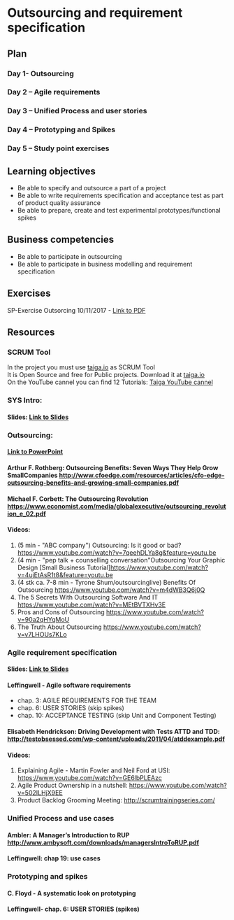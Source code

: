 # Outsourcing and requirement specification

## Plan
### Day 1- Outsourcing
### Day 2 – Agile requirements
### Day 3 – Unified Process and user stories
### Day 4 – Prototyping and Spikes
### Day 5 – Study point exercises

## Learning objectives
-	Be able to specify and outsource a part of a project
-	Be able to write requirements specification and acceptance test as part of product quality assurance
-	Be able to prepare, create and test experimental prototypes/functional spikes

## Business competencies 
-	Be able to participate in outsourcing
-	Be able to participate in business modelling and requirement specification

## Exercises
SP-Exercise Outsorcing 10/11/2017 - [Link to PDF](https://efif.sharepoint.com/sites/cph/Lyngby/_layouts/15/guestaccess.aspx?docid=0d517ddb5cd6d4ccba0e49babb37f1054&authkey=Ae1tx313yTkxuPNljSt6bkI&e=150f1f5647c7484b8a7b021c52ce5534)

## Resources
### SCRUM Tool
In the project you must use [taiga.io](https://taiga.io) as SCRUM Tool  
It is Open Source and free for Public projects. Download it at [taiga.io](https://taiga.io)  
On the YouTube cannel you can find 12 Tutorials: [Taiga YouTube cannel](https://www.youtube.com/playlist?list=PLgsasMWN5JssgHHHHI50xkz_kzXg-dElt)

### SYS Intro:
#### Slides: [Link to Slides](https://efif.sharepoint.com/sites/cph/Lyngby/_layouts/15/guestaccess.aspx?docid=0331bb2772b804c70a3990a7a06d6bd4e&authkey=AWLoE8wcQy1S4-_sOF7EtzM&e=9698f744c6aa4c49b3c2316c0f811e7b)
### Outsourcing:
#### [Link to PowerPoint](https://efif.sharepoint.com/sites/cph/Lyngby/_layouts/15/guestaccess.aspx?docid=0389bf7eb426741b89564d40e89d2cd54&authkey=AcjAtD0n0sXHffVKw39Sfu0&e=0ac37d882f8e4501b830ca846ce3cf00)
#### Arthur F. Rothberg: Outsourcing Benefits: Seven Ways They Help Grow SmallCompanies http://www.cfoedge.com/resources/articles/cfo-edge-outsourcing-benefits-and-growing-small-companies.pdf 
#### Michael F. Corbett: The Outsourcing Revolution https://www.economist.com/media/globalexecutive/outsourcing_revolution_e_02.pdf 
#### Videos:

1. (5 min - "ABC company") Outsourcing: Is it good or bad? https://www.youtube.com/watch?v=7qeehDLYa8g&feature=youtu.be 
2. (4 min - "pep talk + counselling conversation"Outsourcing Your Graphic Design [Small Business Tutorial]https://www.youtube.com/watch?v=4ujEtAsR1t8&feature=youtu.be
3. (4 stk ca. 7-8 min - Tyrone Shum/outsourcinglive) Benefits Of Outsourcing https://www.youtube.com/watch?v=m4dWB3Q6j0Q 
4. The 5 Secrets With Outsourcing Software And IT https://www.youtube.com/watch?v=MEtBVTXHv3E 
5. Pros and Cons of Outsourcing https://www.youtube.com/watch?v=90a2qHYqMoU 
6. The Truth About Outsourcing https://www.youtube.com/watch?v=v7LHOUs7KLo 

### Agile requirement specification
#### Slides: [Link to Slides](https://efif.sharepoint.com/sites/cph/Lyngby/_layouts/15/guestaccess.aspx?docid=01afbd81adb4e42ac9a3aad4a494e16f5&authkey=AWsusFemkx5acTrC47kQPrY&e=10301a65120a461ab7b544ea10cd2d6f)
#### Leffingwell - Agile software requirements 
- chap. 3: AGILE REQUIREMENTS FOR THE TEAM
- chap. 6: USER STORIES (skip spikes)
- chap. 10: ACCEPTANCE TESTING (skip Unit and Component Testing)
#### Elisabeth Hendrickson: Driving Development with Tests ATTD and TDD: http://testobsessed.com/wp-content/uploads/2011/04/atddexample.pdf 

#### Videos:
1. Explaining Agile - Martin Fowler and Neil Ford at USI: https://www.youtube.com/watch?v=GE6lbPLEAzc 
2. Agile Product Ownership in a nutshell: https://www.youtube.com/watch?v=502ILHjX9EE 
3. Product Backlog Grooming Meeting: http://scrumtrainingseries.com/ 

### Unified Process and use cases
#### Ambler: A Manager’s Introduction to RUP http://www.ambysoft.com/downloads/managersIntroToRUP.pdf 
#### Leffingwell: chap 19: use cases

### Prototyping and spikes
#### C. Floyd - A systematic look on prototyping 
#### Leffingwell- chap. 6: USER STORIES (spikes)

